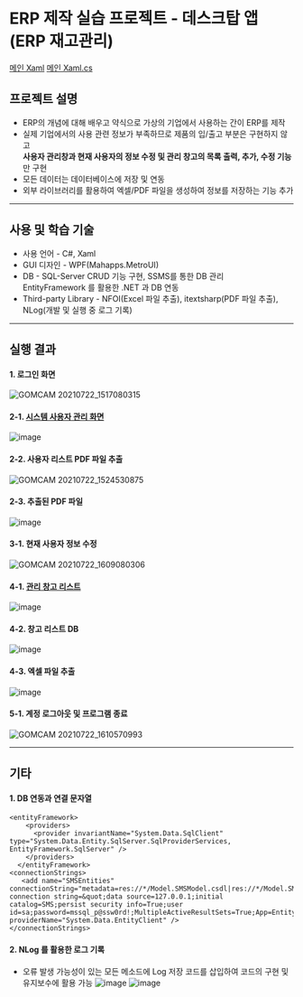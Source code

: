 # ERP 제작 실습 프로젝트 - 데스크탑 앱(ERP 재고관리) 
[메인 Xaml](https://github.com/BlancBunny/BlancBunnyPortPolio/blob/main/WPF%20-%20ERP_Exercise/ERP_Exercise/ERP_Exercise/MainWindow.xaml)
[메인 Xaml.cs](https://github.com/BlancBunny/BlancBunnyPortPolio/blob/main/WPF%20-%20ERP_Exercise/ERP_Exercise/ERP_Exercise/MainWindow.xaml.cs)
## 프로젝트 설명 

+ ERP의 개념에 대해 배우고 약식으로 가상의 기업에서 사용하는 간이 ERP를 제작   
+ 실제 기업에서의 사용 관련 정보가 부족하므로 제품의 입/출고 부분은 구현하지 않고   
<b>사용자 관리창과 현재 사용자의 정보 수정 및 관리 창고의 목록 출력, 추가, 수정 기능</b>만 구현   
+ 모든 데이터는 데이터베이스에 저장 및 연동 
+ 외부 라이브러리를 활용하여 엑셀/PDF 파일을 생성하여 정보를 저장하는 기능 추가 

--------------------------

## 사용 및 학습 기술
+ 사용 언어 - C#, Xaml 
+ GUI 디자인 - WPF(Mahapps.MetroUI)
+ DB - SQL-Server CRUD 기능 구현, SSMS를 통한 DB 관리   
EntityFramework 를 활용한 .NET 과 DB 연동 
+ Third-party Library - NFOI(Excel 파일 추출), itextsharp(PDF 파일 추출), NLog(개발 및 실행 중 로그 기록) 

--------------------------

## 실행 결과

#### 1. 로그인 화면
![GOMCAM 20210722_1517080315](https://user-images.githubusercontent.com/77951828/126596999-35344105-7a74-487f-b8c4-3d1551178e24.gif)

#### 2-1. [시스템 사용자 관리 화면](https://github.com/BlancBunny/BlancBunnyPortPolio/tree/main/WPF%20-%20ERP_Exercise/ERP_Exercise/ERP_Exercise/View/User)
![image](https://user-images.githubusercontent.com/77951828/126597300-12b7ca5c-77b3-4afd-9fd1-f4dcfb2c3e3e.png)

#### 2-2. 사용자 리스트 PDF 파일 추출   
![GOMCAM 20210722_1524530875](https://user-images.githubusercontent.com/77951828/126597659-bc283a39-5e82-431a-8aa6-382aaa792ffe.gif)

#### 2-3. 추출된 PDF 파일
![image](https://user-images.githubusercontent.com/77951828/126597778-1c2d0f06-a0fb-4691-a440-80c054e5cb81.png)

#### 3-1. 현재 사용자 정보 수정
![GOMCAM 20210722_1609080306](https://user-images.githubusercontent.com/77951828/126601728-f9b01467-7efe-49c7-9777-c10d6846d38a.gif)

#### 4-1. [관리 창고 리스트](https://github.com/BlancBunny/BlancBunnyPortPolio/tree/main/WPF%20-%20ERP_Exercise/ERP_Exercise/ERP_Exercise/View/Store)
![image](https://user-images.githubusercontent.com/77951828/126600827-7ad4c53c-3dcd-4565-85f6-be8988d3a2dc.png)

#### 4-2. 창고 리스트 DB 
![image](https://user-images.githubusercontent.com/77951828/126600896-2b58486d-2db0-4767-8777-82631ef21ff0.png)

#### 4-3. 엑셀 파일 추출 
![image](https://user-images.githubusercontent.com/77951828/126601182-71f1df50-6a29-4da3-b0b8-34f87045cdd6.png)

#### 5-1. 계정 로그아웃 및 프로그램 종료
![GOMCAM 20210722_1610570993](https://user-images.githubusercontent.com/77951828/126601940-65285be5-359f-4a45-b46d-af0f69d63ed6.gif)


--------------------------

## 기타

#### 1. DB 연동과 연결 문자열
```xaml
<entityFramework>
    <providers>
      <provider invariantName="System.Data.SqlClient" type="System.Data.Entity.SqlServer.SqlProviderServices, EntityFramework.SqlServer" />
    </providers>
  </entityFramework>
<connectionStrings>
   <add name="SMSEntities" connectionString="metadata=res://*/Model.SMSModel.csdl|res://*/Model.SMSModel.ssdl|res://*/Model.SMSModel.msl;provider=System.Data.SqlClient;provider   connection string=&quot;data source=127.0.0.1;initial catalog=SMS;persist security info=True;user id=sa;password=mssql_p@ssw0rd!;MultipleActiveResultSets=True;App=EntityFramework&quot;" providerName="System.Data.EntityClient" />
</connectionStrings>
```

#### 2. NLog 를 활용한 로그 기록 
+ 오류 발생 가능성이 있는 모든 메소드에 Log 저장 코드를 삽입하여 코드의 구현 및 유지보수에 활용 가능
![image](https://user-images.githubusercontent.com/77951828/126603329-7fd2c894-a031-48ca-b5c5-34f35a293b10.png)
![image](https://user-images.githubusercontent.com/77951828/126603033-c0d66df6-666c-41fb-9ebf-f668a20030e1.png)
